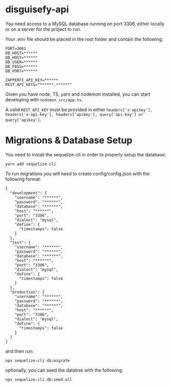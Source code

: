 # disguisefy-api

You need access to a MySQL database running on port 3306, either locally or on a server for the project to run.

Your .env file should be placed in the root folder and contain the following:

```
PORT=3001
DB_HOST=******
DB_HOST=******
DB_USER=******
DB_PASS=******
DB_PORT=******

ZAPPERFI_API_KEY=******
REST_API_KEYS="******,******"
```

Given you have node, TS, yarn and nodemon installed, you can start developing with ```nodemon src/app.ts```.

A valid ```REST_API_KEY``` must be provided in either ```headers['x-apikey'], headers['x-api-key'], headers['apikey'], query['api-key'] or query['apikey']```.

# Migrations & Database Setup

You need to install the sequelize-cli in order to properly setup the database:

```
yarn add sequelize-cli
```

To run migrations you will need to create config/config.json with the following format:

```
{
  "development": {
    "username": "******",
    "password": "******",
    "database": "******",
    "host": "******",
    "port": "3306",
    "dialect": "mysql",
    "define": {
      "timestamps": false
    }
  },
  "test": {
    "username": "******",
    "password": "******",
    "database": "******",
    "host": "******",
    "port": "3306",
    "dialect": "mysql",
    "define": {
      "timestamps": false
    }
  },
  "production": {
    "username": "******",
    "password": "******",
    "database": "******",
    "host": "******",
    "port": "3306",
    "dialect": "mysql",
    "define": {
      "timestamps": false
    }
  }
}
```

and then run:
```
npx sequelize-cli db:migrate
```

optionally, you can seed the databse with the following:
```
npx sequelize-cli db:seed:all
```
